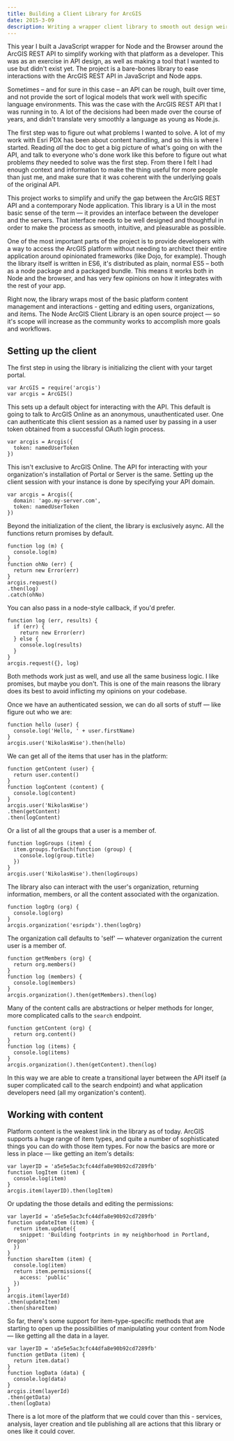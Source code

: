 ```yaml
---
title: Building a Client Library for ArcGIS
date: 2015-3-09
description: Writing a wrapper client library to smooth out design weirdness at the API level leads to plenty of design thinking on the way things should be.
---
```


This year I built a JavaScript wrapper for Node and the Browser around the ArcGIS REST API to simplify working with that platform as a developer. This was as an exercise in API design, as well as making a tool that I wanted to use but didn't exist yet. The project is a bare-bones library to ease interactions with the ArcGIS REST API in JavaScript and Node apps.

Sometimes – and for sure in this case – an API can be rough, built over time, and not provide the sort of logical models that work well with specific language environments. This was the case with the ArcGIS REST API that I was running in to. A lot of the decisions had been made over the course of years, and didn't translate very smoothly a language as young as Node.js.

The first step was to figure out what problems I wanted to solve. A lot of my work with Esri PDX has been about content handling, and so this is where I started. Reading _all_ the doc to get a big picture of what's going on with the API, and talk to everyone who's done work like this before to figure out what problems *they* needed to solve was the first step. From there I felt I had enough context and information to make the thing useful for more people than just me, and make sure that it was coherent with the underlying goals of the original API.

This project works to simplify and unify the gap between the ArcGIS REST API and a contemporary Node application. This library is a UI in the most basic sense of the term — it provides an interface between the developer and the servers. That interface needs to be well designed and thoughtful in order to make the process as smooth, intuitive, and pleasurable as possible.

One of the most important parts of the project is to provide developers with a way to access the ArcGIS platform without needing to architect their entire application around opinionated frameworks (like Dojo, for example). Though the library itself is written in ES6, it's distributed as plain, normal ES5 – both as a node package and a packaged bundle. This means it works both in Node and the browser, and has very few opinions on how it integrates with the rest of your app.

Right now, the library wraps most of the basic platform content management and interactions - getting and editing users, organizations, and items. The Node ArcGIS Client Library is an open source project — so it's scope will increase as the community works to accomplish more goals and workflows.

## Setting up the client

The first step in using the library is initializing the client with your target portal.

```
var ArcGIS = require('arcgis')
var arcgis = ArcGIS()
```

This sets up a default object for interacting with the API. This default is going to talk to ArcGIS Online as an anonymous, unauthenticated user. One can authenticate this client session as a named user by passing in a user token obtained from a successful OAuth login process.

```
var arcgis = Arcgis({
  token: namedUserToken
})
```

This isn't exclusive to ArcGIS Online. The API for interacting with your organization's installation of Portal or Server is the same. Setting up the client session with your instance is done by specifying your API domain.

```
var arcgis = Arcgis({
  domain: 'ago.my-server.com',
  token: namedUserToken
})
```

Beyond the initialization of the client, the library is exclusively async. All the functions return promises by default.

```
function log (m) {
  console.log(m)
}
function ohNo (err) {
  return new Error(err)
}
arcgis.request()
.then(log)
.catch(ohNo)
```

You can also pass in a node-style callback, if you'd prefer.

```
function log (err, results) {
  if (err) {
    return new Error(err)
  } else {
    console.log(results)
  }
}
arcgis.request({}, log)
```

Both methods work just as well, and use all the same business logic. I like promises, but maybe you don't. This is one of the main reasons the library does its best to avoid inflicting my opinions on your codebase.

Once we have an authenticated session, we can do all sorts of stuff — like figure out who we are:

```
function hello (user) {
  console.log('Hello, ' + user.firstName)
}
arcgis.user('NikolasWise').then(hello)
```

We can get all of the items that user has in the platform:

```
function getContent (user) {
  return user.content()
}
function logContent (content) {
  console.log(content)
}
arcgis.user('NikolasWise')
.then(getContent)
.then(logContent)
```

Or a list of all the groups that a user is a member of.

```
function logGroups (item) {
  item.groups.forEach(function (group) {
    console.log(group.title)
  })
}
arcgis.user('NikolasWise').then(logGroups)
```

The library also can interact with the user's organization, returning information, members, or all the content associated with the organization.

```
function logOrg (org) {
  console.log(org)
}
arcgis.organization('esripdx').then(logOrg)
```

The organization call defaults to 'self' — whatever organization the current user is a member of.

```
function getMembers (org) {
  return org.members()
}
function log (members) {
  console.log(members)
}
arcgis.organization().then(getMembers).then(log)
```

Many of the content calls are abstractions or helper methods for longer, more complicated calls to the `search` endpoint.

```
function getContent (org) {
  return org.content()
}
function log (items) {
  console.log(items)
}
arcgis.organization().then(getContent).then(log)
```

In this way we are able to create a transitional layer between the API itself (a super complicated call to the search endpoint) and what application developers need (all my organization's content).

## Working with content

Platform content is the weakest link in the library as of today. ArcGIS supports a huge range of item types, and quite a number of sophisticated things you can do with those item types. For now the basics are more or less in place — like getting an item's details:

```
var layerID = 'a5e5e5ac3cfc44dfa8e90b92cd7289fb'
function logItem (item) {
  console.log(item)
}
arcgis.item(layerID).then(logItem)
```

Or updating the those details and editing the permissions:

```
var layerId = 'a5e5e5ac3cfc44dfa8e90b92cd7289fb'
function updateItem (item) {
  return item.update({
    snippet: 'Building footprints in my neighborhood in Portland, Oregon'
  })
}
function shareItem (item) {
  console.log(item)
  return item.permissions({
    access: 'public'
  })
}
arcgis.item(layerId)
.then(updateItem)
.then(shareItem)
```

So far, there's some support for item-type-specific methods that are starting to open up the possibilities of manipulating your content from Node — like getting all the data in a layer.

```
var layerID = 'a5e5e5ac3cfc44dfa8e90b92cd7289fb'
function getData (item) {
  return item.data()
}
function logData (data) {
  console.log(data)
}
arcgis.item(layerId)
.then(getData)
.then(logData)
```

There is a lot more of the platform that we could cover than this - services, analysis, layer creation and tile publishing all are actions that this library or ones like it could cover.